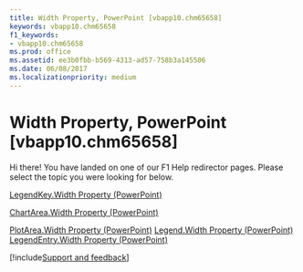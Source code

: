 ```yaml
---
title: Width Property, PowerPoint [vbapp10.chm65658]
keywords: vbapp10.chm65658
f1_keywords:
- vbapp10.chm65658
ms.prod: office
ms.assetid: ee3b0fbb-b569-4313-ad57-758b3a145506
ms.date: 06/08/2017
ms.localizationpriority: medium
---
```



# Width Property, PowerPoint [vbapp10.chm65658]

Hi there! You have landed on one of our F1 Help redirector pages. Please select the topic you were looking for below.

[LegendKey.Width Property (PowerPoint)](https://msdn.microsoft.com/library/8ff18557-1079-f1fd-96a7-02097ccb574b%28Office.15%29.aspx)

[ChartArea.Width Property (PowerPoint)](https://msdn.microsoft.com/library/140734ad-cf7f-1324-caae-7138de074e97%28Office.15%29.aspx)

[PlotArea.Width Property (PowerPoint)](https://msdn.microsoft.com/library/88812b0d-b65c-1052-8bf4-a5683c6f53ef%28Office.15%29.aspx)
[Legend.Width Property (PowerPoint)](https://msdn.microsoft.com/library/5fe06b55-4c3d-f571-3200-cb88107caf96%28Office.15%29.aspx)
[LegendEntry.Width Property (PowerPoint)](https://msdn.microsoft.com/library/99441c6d-2c28-037b-677b-e12c1d9d40d4%28Office.15%29.aspx)

[!include[Support and feedback](~/includes/feedback-boilerplate.md)]